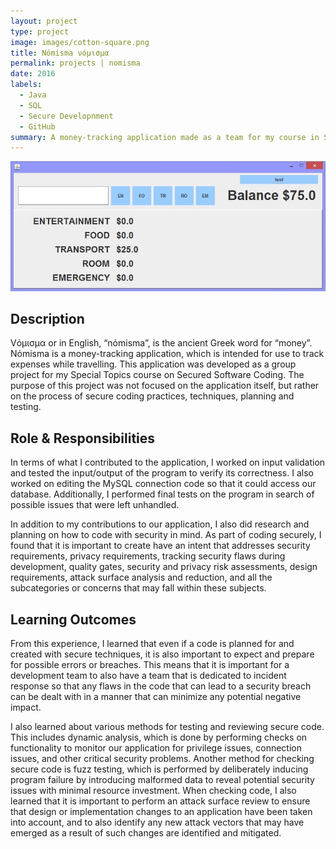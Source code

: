 ```yaml
---
layout: project
type: project
image: images/cotton-square.png
title: Nόmisma νόμισμα
permalink: projects | nomisma
date: 2016
labels:
  - Java
  - SQL
  - Secure Developnment
  - GitHub
summary: A money-tracking application made as a team for my course in Secured Software Coding.
---
```


<img src="../images/Nomisma-SS.jpg">

## Description

Vόμισμα or in English, “nόmisma”, is the ancient Greek word for “money”.  Nόmisma is a money-tracking application, which is intended for use to track expenses while travelling.  This application was developed as a group project for my Special Topics course on Secured Software Coding.  The purpose of this project was not focused on the application itself, but rather on the process of secure coding practices, techniques, planning and testing.  

## Role & Responsibilities

In terms of what I contributed to the application, I worked on input validation and tested the input/output of the program to verify its correctness.  I also worked on editing the MySQL connection code so that it could access our database.  Additionally, I performed final tests on the program in search of possible issues that were left unhandled.  

In addition to my contributions to our application, I also did research and planning on how to code with security in mind.  As part of coding securely, I found that it is important to create have an intent that addresses security requirements, privacy requirements, tracking security flaws during development, quality gates, security and privacy risk assessments, design requirements, attack surface analysis and reduction, and all the subcategories or concerns that may fall within these subjects.  

## Learning Outcomes

From this experience, I learned that even if a code is planned for and created with secure techniques, it is also important to expect and prepare for possible errors or breaches.  This means that it is important for a development team to also have a team that is dedicated to incident response so that any flaws in the code that can lead to a security breach can be dealt with in a manner that can minimize any potential negative impact.  

I also learned about various methods for testing and reviewing secure code.
This includes dynamic analysis, which is done by performing checks on functionality to monitor our application for privilege issues, connection issues, and other critical security problems.  Another method for checking secure code is fuzz testing, which is performed by deliberately inducing program failure by introducing malformed data to reveal potential security issues with minimal resource investment.  When checking code, I also learned that it is important to perform an attack surface review to ensure that design or implementation changes to an application have been taken into account, and to also identify any new attack vectors that may have emerged as a result of such changes are identified and mitigated.


